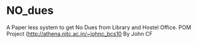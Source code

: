 NO_dues
=======
A Paper less system to get No Dues from Library and Hostel Office.
POM Project 
(http://athena.nitc.ac.in/~johnc_bcs10
By
John CF

